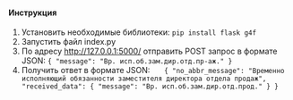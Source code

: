 #### Инструкция
1.  Установить необходимые библиотеки:
   `pip install flask g4f`
2.  Запустить файл index.py
3.  По адресу http://127.0.0.1:5000/ отправить POST запрос в формате JSON:
    `{
        "message": "Вр. исп.об.зам.дир.отд.пр-аж."
    }`
4. Получить ответ в формате JSON:
`   {
    "no_abbr_message": "Временно исполняющий обязанности заместителя директора отдела продаж",
    "received_data": {
        "message": "Вр. исп.об.зам.дир.отд.прод."
    }
}`